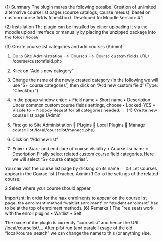 (1) Summary
The plugin makes the following possibe: Creation of unlimited alternative course list pages (course catalogs, course menus), based on custom course fields (checkbox).
Developed for Moodle Version: 4.1

(2) Installation
The plugin can be installed by either uploading it via the moodle upload interface or manually by placing the unzipped package into the folder /local/

(3) Create course list categories and add courses (Admin)
1.	Go to Site Administration --> Courses --> Course custom fields
URL: /course/customfield.php 
2.	Klick on “Add a new category”
3.	 Change the name of the newly created category (in the following we will use “S+ course categories”, then click on “Add new custom field” (Type: “Checkbox”)
4.	In the popup window enter:
•	Field name 
•	Short name
•	Description 
       Under common custom course fields settings, choose
•	Locked=YES
•	Visible to = Nobody 
Repeat for all categories needed. 
  
(4) Create new course list page (Admin)
1.	First go to Site Administration  Plugins  Local Plugins  Manage course list
        /local/courselist/manage.php)
2.	Click on “Add new list”
 
3.	Enter:
•	Start- and end date of course visibility
•	Course list name 
•	Description
Finally select related custom course field categories.  Here we will select “S+ course categories”. 
 
You can visit the course list page by clicking on its name
 
(5) Let Courses appear in the Course list (Teacher, Admin)
1 Go to the settings of the related course.
 
2 Select where your course should appear 
 
Important:
In order for the max enrolments to appear on the course list page, the enrolment method “waitlist enrolment” or “student enrolment” has to be at the top of enrolment methods. 
(6) Remarks
1 The Free seats work with the enroll plugins 
•	Waitlist
•	Self

The name of the plugin is currently “courselist” and hence the URL /local/courselist/…. After pilot run (and paralell usage of the old “local/course_search” we can change the name to this (or anything else.

